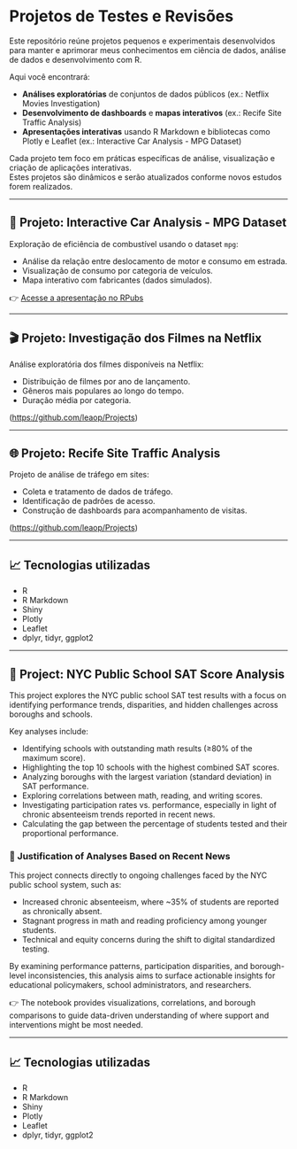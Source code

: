 # Projetos de Testes e Revisões

Este repositório reúne projetos pequenos e experimentais desenvolvidos para manter e aprimorar meus conhecimentos em ciência de dados, análise de dados e desenvolvimento com R.

Aqui você encontrará:

- **Análises exploratórias** de conjuntos de dados públicos (ex.: Netflix Movies Investigation)
- **Desenvolvimento de dashboards** e **mapas interativos** (ex.: Recife Site Traffic Analysis)
- **Apresentações interativas** usando R Markdown e bibliotecas como Plotly e Leaflet (ex.: Interactive Car Analysis - MPG Dataset)

Cada projeto tem foco em práticas específicas de análise, visualização e criação de aplicações interativas.  
Estes projetos são dinâmicos e serão atualizados conforme novos estudos forem realizados.

---

## 🚗 Projeto: Interactive Car Analysis - MPG Dataset

Exploração de eficiência de combustível usando o dataset `mpg`:

- Análise da relação entre deslocamento de motor e consumo em estrada.
- Visualização de consumo por categoria de veículos.
- Mapa interativo com fabricantes (dados simulados).

👉 [Acesse a apresentação no RPubs](https://rpubs.com/leao-p-n/1302991)

---

## 🎬 Projeto: Investigação dos Filmes na Netflix

Análise exploratória dos filmes disponíveis na Netflix:

- Distribuição de filmes por ano de lançamento.
- Gêneros mais populares ao longo do tempo.
- Duração média por categoria.

(https://github.com/leaop/Projects)

---

## 🌐 Projeto: Recife Site Traffic Analysis

Projeto de análise de tráfego em sites:

- Coleta e tratamento de dados de tráfego.
- Identificação de padrões de acesso.
- Construção de dashboards para acompanhamento de visitas.

(https://github.com/leaop/Projects)

---

## 📈 Tecnologias utilizadas

- R
- R Markdown
- Shiny
- Plotly
- Leaflet
- dplyr, tidyr, ggplot2

---

## 🏫 Project: NYC Public School SAT Score Analysis

This project explores the NYC public school SAT test results with a focus on identifying performance trends, disparities, and hidden challenges across boroughs and schools.

Key analyses include:
- Identifying schools with outstanding math results (≥80% of the maximum score).
- Highlighting the top 10 schools with the highest combined SAT scores.
- Analyzing boroughs with the largest variation (standard deviation) in SAT performance.
- Exploring correlations between math, reading, and writing scores.
- Investigating participation rates vs. performance, especially in light of chronic absenteeism trends reported in recent news.
- Calculating the gap between the percentage of students tested and their proportional performance.

### 📄 Justification of Analyses Based on Recent News

This project connects directly to ongoing challenges faced by the NYC public school system, such as:
- Increased chronic absenteeism, where ~35% of students are reported as chronically absent.
- Stagnant progress in math and reading proficiency among younger students.
- Technical and equity concerns during the shift to digital standardized testing.

By examining performance patterns, participation disparities, and borough-level inconsistencies, this analysis aims to surface actionable insights for educational policymakers, school administrators, and researchers.

👉 The notebook provides visualizations, correlations, and borough comparisons to guide data-driven understanding of where support and interventions might be most needed.

---

## 📈 Tecnologias utilizadas

- R
- R Markdown
- Shiny
- Plotly
- Leaflet
- dplyr, tidyr, ggplot2

